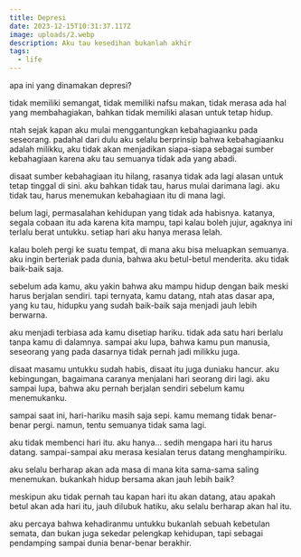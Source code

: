 ```yaml
---
title: Depresi
date: 2023-12-15T10:31:37.117Z
image: uploads/2.webp
description: Aku tau kesedihan bukanlah akhir
tags:
  - life
---
```

apa ini yang dinamakan depresi?

t﻿idak memiliki semangat, tidak memiliki nafsu makan, tidak merasa ada hal yang membahagiakan, bahkan tidak memiliki alasan untuk tetap hidup.

n﻿tah sejak kapan aku mulai menggantungkan kebahagiaanku pada seseorang. padahal dari dulu aku selalu berprinsip bahwa kebahagiaanku adalah milikku, aku tidak akan menjadikan siapa-siapa sebagai sumber kebahagiaan karena aku tau semuanya tidak ada yang abadi.

d﻿isaat sumber kebahagiaan itu hilang, rasanya tidak ada lagi alasan untuk tetap tinggal di sini. aku bahkan tidak tau, harus mulai darimana lagi. aku tidak tau, harus menemukan kebahagiaan itu di mana lagi.

b﻿elum lagi, permasalahan kehidupan yang tidak ada habisnya. katanya, segala cobaan itu ada karena kita mampu, tapi kalau boleh jujur, agaknya ini terlalu berat untukku. setiap hari aku hanya merasa lelah.

k﻿alau boleh pergi ke suatu tempat, di mana aku bisa meluapkan semuanya. aku ingin berteriak pada dunia, bahwa aku betul-betul menderita. aku tidak baik-baik saja.

s﻿ebelum ada kamu, aku yakin bahwa aku mampu hidup dengan baik meski harus berjalan sendiri. tapi ternyata, kamu datang, ntah atas dasar apa, yang ku tau, hidupku yang sudah baik-baik saja menjadi jauh lebih berwarna.

a﻿ku menjadi terbiasa ada kamu disetiap hariku. tidak ada satu hari berlalu tanpa kamu di dalamnya. sampai aku lupa, bahwa kamu pun manusia, seseorang yang pada dasarnya tidak pernah jadi milikku juga.

d﻿isaat masamu untukku sudah habis, disaat itu juga duniaku hancur. aku kebingungan, bagaimana caranya menjalani hari seorang diri lagi. aku sampai lupa, bahwa aku pernah berjalan sendiri sebelum kamu menemukanku.

s﻿ampai saat ini, hari-hariku masih saja sepi. kamu memang tidak benar-benar pergi. namun, tentu semuanya tidak sama lagi.

a﻿ku tidak membenci hari itu. aku hanya... sedih mengapa hari itu harus datang. sampai-sampai aku merasa kesialan terus datang menghampiriku.

a﻿ku selalu berharap akan ada masa di mana kita sama-sama saling menemukan. bukankah hidup bersama akan jauh lebih baik?

m﻿eskipun aku tidak pernah tau kapan hari itu akan datang, atau apakah betul akan ada hari itu, jauh dilubuk hatiku, aku selalu berharap akan hal itu.

a﻿ku percaya bahwa kehadiranmu untukku bukanlah sebuah kebetulan semata, dan bukan juga sekedar pelengkap kehidupan, tapi sebagai pendamping sampai dunia benar-benar berakhir.